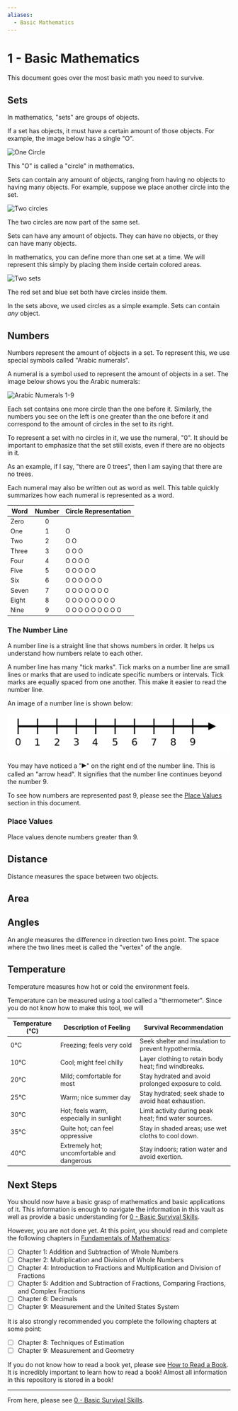 ```yaml
---
aliases:
  - Basic Mathematics
---
```



# 1 - Basic Mathematics
This document goes over the most basic math you need to survive.

## Sets
In mathematics, "sets" are groups of objects.

If a set has objects, it must have a certain amount of those objects. For example, the image below has a single "O".

![One Circle](Mathematics%20Media/One%20Circle.png)

This "O" is called a "circle" in mathematics.

Sets can contain any amount of objects, ranging from having no objects to having many objects. For example, suppose we place another circle into the set.

![Two circles](Mathematics%20Media/Two%20circles.png)

The two circles are now part of the same set.

Sets can have any amount of objects. They can have no objects, or they can have many objects.

In mathematics, you can define more than one set at a time. We will represent this simply by placing them inside certain colored areas.

![Two sets](Mathematics%20Media/Two%20sets.png)

The red set and blue set both have circles inside them.

In the sets above, we used circles as a simple example. Sets can contain *any* object.

## Numbers
Numbers represent the amount of objects in a set. To represent this, we use special symbols called "Arabic numerals".

A numeral is a symbol used to represent the amount of objects in a set. The image below shows you the Arabic numerals:

![Arabic Numerals 1-9](Mathematics%20Media/Arabic%20Numerals%201-9.svg)

Each set contains one more circle than the one before it. Similarly, the numbers you see on the left is one greater than the one before it and correspond to the amount of circles in the set to its right.

To represent a set with no circles in it, we use the numeral, "0". It should be important to emphasize that the set still exists, even if there are no objects in it.

As an example, if I say, "there are 0 trees", then I am saying that there are no trees.

Each numeral may also be written out as word as well. This table quickly summarizes how each numeral is represented as a word.

| Word  | Number | Circle Representation |
| ----- | :----: | --------------------- |
| Zero  |   0    |                       |
| One   |   1    | O                     |
| Two   |   2    | O O                   |
| Three |   3    | O O O                 |
| Four  |   4    | O O O O               |
| Five  |   5    | O O O O O             |
| Six   |   6    | O O O O O O           |
| Seven |   7    | O O O O O O O         |
| Eight |   8    | O O O O O O O O       |
| Nine  |   9    | O O O O O O O O O     |

### The Number Line
A number line is a straight line that shows numbers in order. It helps us understand how numbers relate to each other.

A number line has many "tick marks". Tick marks on a number line are small lines or marks that are used to indicate specific numbers or intervals. Tick marks are equally spaced from one another. This make it easier to read the number line.

An image of a number line is shown below:

![Number Line](Mathematics%20Media/Number%20Line.svg)

You may have noticed a "<span style="font-size: 1.5em;">▸</span>" on the right end of the number line. This is called an "arrow head". It signifies that the number line continues beyond the number 9.

To see how numbers are represented past 9, please see the [Place Values](#Place%20Values) section in this document.

### Place Values
Place values denote numbers greater than 9.

## Distance
Distance measures the space between two objects.

## Area


## Angles
An angle measures the difference in direction two lines point. The space where the two lines meet is called the "vertex" of the angle.

## Temperature
Temperature measures how hot or cold the environment feels.

Temperature can be measured using a tool called a "thermometer". Since you do not know how to make this tool, we will 

| Temperature (°C) | Description of Feeling                          | Survival Recommendation                          |
|-------------------|------------------------------------------------|-------------------------------------------------|
| 0°C                | Freezing; feels very cold                      | Seek shelter and insulation to prevent hypothermia. |
| 10°C               | Cool; might feel chilly                        | Layer clothing to retain body heat; find windbreaks. |
| 20°C               | Mild; comfortable for most                     | Stay hydrated and avoid prolonged exposure to cold. |
| 25°C               | Warm; nice summer day                          | Stay hydrated; seek shade to avoid heat exhaustion. |
| 30°C               | Hot; feels warm, especially in sunlight        | Limit activity during peak heat; find water sources. |
| 35°C               | Quite hot; can feel oppressive                 | Stay in shaded areas; use wet cloths to cool down. |
| 40°C               | Extremely hot; uncomfortable and dangerous     | Stay indoors; ration water and avoid exertion.   |

## Next Steps
You should now have a basic grasp of mathematics and basic applications of it. This information is enough to navigate the information in this vault as well as provide a basic understanding for [0 - Basic Survival Skills](../01%20-%20Survival/0%20-%20Basic%20Survival%20Skills.md).

However, you are not done yet. At this point, you should read and complete the following chapters in [Fundamentals of Mathematics](../../Media/Mathematics/Fundamentals%20of%20Mathematics.pdf):

- [ ] Chapter 1: Addition and Subtraction of Whole Numbers
- [ ] Chapter 2: Multiplication and Division of Whole Numbers
- [ ] Chapter 4: Introduction to Fractions and Multiplication and Division of Fractions
- [ ] Chapter 5: Addition and Subtraction of Fractions, Comparing Fractions, and Complex Fractions
- [ ] Chapter 6: Decimals
- [ ] Chapter 9: Measurement and the United States System

It is also strongly recommended you complete the following chapters at some point:

- [ ] Chapter 8: Techniques of Estimation
- [ ] Chapter 9: Measurement and Geometry

If you do not know how to read a book yet, please see [How to Read a Book](Minimum%20Skills/How%20to%20Read%20a%20Book.md). It is incredibly important to learn how to read a book! Almost all information in this repository is stored in a book!

---

From here, please see [0 - Basic Survival Skills](../01%20-%20Survival/0%20-%20Basic%20Survival%20Skills.md).